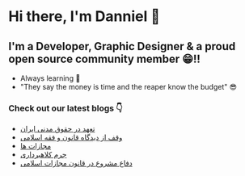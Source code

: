 # Hi there, I'm Danniel 👋 

## I'm a Developer, Graphic Designer & a proud open source community member 😁!!

- Always learning 🧐
- "They say the money is time and the reaper know the budget" 😎

### Check out our latest blogs 👇

<!-- BLOG-POST-LIST:START -->
- [تعهد در حقوق مدنی ایران](https://hesabraslaw.com/blog/%D8%AA%D8%B9%D9%87%D8%AF-%D8%AF%D8%B1-%D8%AD%D9%82%D9%88%D9%82-%D9%85%D8%AF%D9%86%DB%8C-%D8%A7%DB%8C%D8%B1%D8%A7%D9%86/)
- [وقف از دیدگاه قانون و فقه اسلامی](https://hesabraslaw.com/blog/%D9%88%D9%82%D9%81-%D8%A7%D8%B2-%D8%AF%DB%8C%D8%AF%DA%AF%D8%A7%D9%87-%D9%82%D8%A7%D9%86%D9%88%D9%86-%D9%88-%D9%81%D9%82%D9%87-%D8%A7%D8%B3%D9%84%D8%A7%D9%85%DB%8C/)
- [مجازات ها](https://hesabraslaw.com/blog/%D9%85%D8%AC%D8%A7%D8%B2%D8%A7%D8%AA-%D9%87%D8%A7/)
- [جرم کلاهبرداری](https://hesabraslaw.com/blog/%D8%AC%D8%B1%D9%85-%DA%A9%D9%84%D8%A7%D9%87%D8%A8%D8%B1%D8%AF%D8%A7%D8%B1%DB%8C/)
- [دفاع مشروع در قانون مجازات اسلامی](https://hesabraslaw.com/blog/%D8%AF%D9%81%D8%A7%D8%B9-%D9%85%D8%B4%D8%B1%D9%88%D8%B9-%D8%AF%D8%B1-%D9%82%D8%A7%D9%86%D9%88%D9%86-%D9%85%D8%AC%D8%A7%D8%B2%D8%A7%D8%AA-%D8%A7%D8%B3%D9%84%D8%A7%D9%85%DB%8C/)
<!-- BLOG-POST-LIST:END -->
